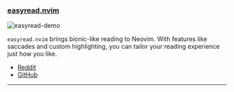 <h3 id="new-easyread.nvim">
  <a href="#new-easyread.nvim">
    <span class="icon-text">
      <span class="icon">
        <i class="fa-solid fa-book"></i>
      </span>
    </span>
    <span>easyread.nvim</span>
  </a>
</h3>

![easyread-demo](https://user-images.githubusercontent.com/506592/226308952-022e8691-4ba4-44d2-b9fb-91ee2d53d834.gif)

`easyread.nvim` brings bionic-like reading to Neovim. With features like saccades and custom highlighting, you can 
tailor your reading experience just how you like.

- [Reddit](https://www.reddit.com/r/neovim/comments/11us5wt/easyreadnvim_bioniclike_reading_in_neovim/)
- [GitHub](https://github.com/JellyApple102/easyread.nvim)

---
